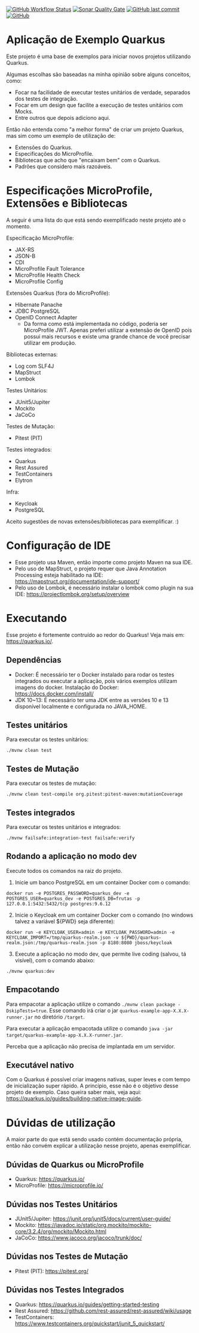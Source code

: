 [![GitHub Workflow Status](https://img.shields.io/github/workflow/status/rinaldodev/aplicacao-exemplo-quarkus/javaci?style=for-the-badge)](https://github.com/rinaldodev/aplicacao-exemplo-quarkus/actions)
[![Sonar Quality Gate](https://img.shields.io/sonar/quality_gate/rinaldodev_aplicacao-exemplo-quarkus?server=https%3A%2F%2Fsonarcloud.io&style=for-the-badge)](https://sonarcloud.io/dashboard?id=rinaldodev_aplicacao-exemplo-quarkus)
[![GitHub last commit](https://img.shields.io/github/last-commit/rinaldodev/aplicacao-exemplo-quarkus?style=for-the-badge)](https://github.com/rinaldodev/aplicacao-exemplo-quarkus/commits/master)
[![GitHub](https://img.shields.io/github/license/rinaldodev/aplicacao-exemplo-quarkus?style=for-the-badge)](https://github.com/rinaldodev/aplicacao-exemplo-quarkus/blob/master/LICENSE)

# Aplicação de Exemplo Quarkus

Este projeto é uma base de exemplos para iniciar novos projetos utilizando Quarkus.

Algumas escolhas são baseadas na minha opinião sobre alguns conceitos, como:

- Focar na facilidade de executar testes unitários de verdade, separados dos testes de integração.
- Focar em um design que facilite a execução de testes unitários com Mocks.
- Entre outros que depois adiciono aqui.

Então não entenda como "a melhor forma" de criar um projeto Quarkus, mas sim como um exemplo de utilização de:

- Extensões do Quarkus.
- Especificações do MicroProfile.
- Bibliotecas que acho que "encaixam bem" com o Quarkus.
- Padrões que considero mais razoáveis.

# Especificações MicroProfile, Extensões e Bibliotecas

A seguir é uma lista do que está sendo exemplificado neste projeto até o momento.

Especificação MicroProfile:
- JAX-RS
- JSON-B
- CDI
- MicroProfile Fault Tolerance
- MicroProfile Health Check
- MicroProfile Config

Extensões Quarkus (fora do MicroProfile):
- Hibernate Panache
- JDBC PostgreSQL
- OpenID Connect Adapter
	- Da forma como está implementada no código, poderia ser MicroProfile JWT. Apenas preferi utilizar a extensão de OpenID pois possui mais recursos e existe uma grande chance de você precisar utilizar em produção.

Bibliotecas externas:
- Log com SLF4J
- MapStruct
- Lombok

Testes Unitários:
- JUnit5/Jupiter
- Mockito
- JaCoCo

Testes de Mutação:
- Pitest (PIT)

Testes integrados:
- Quarkus 
- Rest Assured
- TestContainers
- Elytron

Infra:
- Keycloak
- PostgreSQL

Aceito sugestões de novas extensões/bibliotecas para exemplificar. :)

# Configuração de IDE

- Esse projeto usa Maven, então importe como projeto Maven na sua IDE.
- Pelo uso de MapStruct, o projeto requer que Java Annotation Processing esteja habilitado na IDE: https://mapstruct.org/documentation/ide-support/
- Pelo uso de Lombok, é necessário instalar o lombok como plugin na sua IDE: https://projectlombok.org/setup/overview

# Executando

Esse projeto é fortemente contruído ao redor do Quarkus! Veja mais em: https://quarkus.io/.

## Dependências

- Docker: É necessário ter o Docker instalado para rodar os testes integrados ou executar a aplicação, pois vários exemplos utilizam imagens do docker. Instalação do Docker: https://docs.docker.com/install/
- JDK 10~13: É necessário ter uma JDK entre as versões 10 e 13 disponível localmente e configurada no JAVA_HOME.

## Testes unitários

Para executar os testes unitários:
```
./mvnw clean test
```

## Testes de Mutação

Para executar os testes de mutação:
```
./mvnw clean test-compile org.pitest:pitest-maven:mutationCoverage
```

## Testes integrados

Para executar os testes unitários e integrados:
```
./mvnw failsafe:integration-test failsafe:verify
```

## Rodando a aplicação no modo dev

Execute todos os comandos na raiz do projeto.

1. Inicie um banco PostgreSQL em um container Docker com o comando:
```
docker run -e POSTGRES_PASSWORD=quarkus_dev -e POSTGRES_USER=quarkus_dev -e POSTGRES_DB=frutas -p 127.0.0.1:5432:5432/tcp postgres:9.6.12
```
2. Inicie o Keycloak em um container Docker com o comando (no windows talvez a variável ${PWD} seja diferente):
```
docker run -e KEYCLOAK_USER=admin -e KEYCLOAK_PASSWORD=admin -e KEYCLOAK_IMPORT=/tmp/quarkus-realm.json -v ${PWD}/quarkus-realm.json:/tmp/quarkus-realm.json -p 8180:8080 jboss/keycloak
```
3. Execute a aplicação no modo dev, que permite live coding (salvou, tá visível), com o comando abaixo:
```
./mvnw quarkus:dev
```

## Empacotando

Para empacotar a aplicação utilize o comando `./mvnw clean package -DskipTests=true`.
Esse comando irá criar o jar `quarkus-example-app-X.X.X-runner.jar` no diretório `/target`.

Para executar a aplicação empacotada utilize o comando `java -jar target/quarkus-example-app-X.X.X-runner.jar`.

Perceba que a aplicação não precisa de implantada em um servidor.

## Executável nativo

Com o Quarkus é possível criar imagens nativas, super leves e com tempo de inicialização super rápido. 
A princípio, esse não é o objetivo desse projeto de exemplo. Caso queira saber mais, veja aqui: https://quarkus.io/guides/building-native-image-guide.

# Dúvidas de utilização

A maior parte do que está sendo usado contém documentação própria, então não convém explicar a utilização nesse projeto, apenas exemplificar.

## Dúvidas de Quarkus ou MicroProfile

- Quarkus: https://quarkus.io/
- MicroProfile: https://microprofile.io/

## Dúvidas nos Testes Unitários

- JUnit5/Jupiter: https://junit.org/junit5/docs/current/user-guide/
- Mockito: https://javadoc.io/static/org.mockito/mockito-core/3.2.4/org/mockito/Mockito.html
- JaCoCo: https://www.jacoco.org/jacoco/trunk/doc/

## Dúvidas nos Testes de Mutação

- Pitest (PIT): https://pitest.org/

## Dúvidas nos Testes Integrados

- Quarkus: https://quarkus.io/guides/getting-started-testing
- Rest Assured: https://github.com/rest-assured/rest-assured/wiki/usage
- TestContainers: https://www.testcontainers.org/quickstart/junit_5_quickstart/
